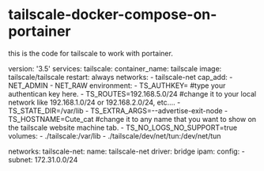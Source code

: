 # tailscale-docker-compose-on-portainer
this is the code for tailscale to work with portainer. 

version: '3.5'
services:
  tailscale:
    container_name: tailscale
    image: tailscale/tailscale
    restart: always
    networks:
      - tailscale-net
    cap_add:
      - NET_ADMIN
      - NET_RAW
    environment:
      - TS_AUTHKEY= #type your authentican key here.
      - TS_ROUTES=192.168.5.0/24 #change it to your local network like 192.168.1.0/24 or 192.168.2.0/24, etc....
      - TS_STATE_DIR=/var/lib
      - TS_EXTRA_ARGS=--advertise-exit-node
      - TS_HOSTNAME=Cute_cat #change it to any name that you want to show on the tailscale website machine tab.
      - TS_NO_LOGS_NO_SUPPORT=true
    volumes:
      - ./tailscale:/var/lib
      - ./tailscale/dev/net/tun:/dev/net/tun


networks:
  tailscale-net:
    name: tailscale-net
    driver: bridge
    ipam:
     config:
       - subnet: 172.31.0.0/24
